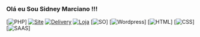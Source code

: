 ### Olá eu Sou Sidney Marciano !!!

[![PHP](https://img.shields.io/badge/PHP-777BB4?style=for-the-badge&logo=php&logoColor=white)]
[![Site](https://img.shields.io/badge/website-000000?style=for-the-badge&logo=About.&logoColor=white)](https://tibpo.com.br/)
[![Delivery](https://img.shields.io/badge/Deliveroo-00CCBC?style=for-the-badge&logo=Deliveroo&logoColor=white)](https://cardapio.pedidointeligente.com.br/site/)
[![Loja](https://img.shields.io/badge/App_Store-0D96F6?style=for-the-badge&logo=app-store&logoColor=white)](https://shopinfosm.com.br/)
[![SO](https://img.shields.io/badge/Windows-0078D6?style=for-the-badge&logo=windows&logoColor=white)]
[![Wordpress](https://img.shields.io/badge/Wordpress-21759B?style=for-the-badge&logo=wordpress&logoColor=white)]
[![HTML](https://img.shields.io/badge/HTML-239120?style=for-the-badge&logo=html5&logoColor=white)]
[![CSS](https://img.shields.io/badge/CSS-239120?&style=for-the-badge&logo=css3&logoColor=white)]
[![SAAS](https://img.shields.io/badge/Sass-CC6699?style=for-the-badge&logo=sass&logoColor=white)]
